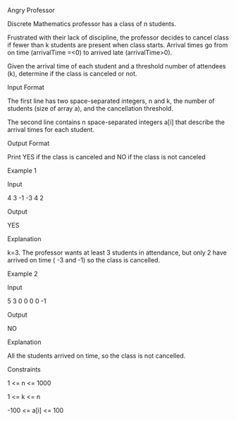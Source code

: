 Angry Professor

Discrete Mathematics professor has a class of n students.

Frustrated with their lack of discipline, the professor decides to cancel class if fewer than k students are present when class starts. Arrival times go from on time (arrivalTime =<0) to arrived late (arrivalTime>0).

Given the arrival time of each student and a threshold number of attendees (k), determine if the class is canceled or not.

Input Format

The first line has two space-separated integers, n and k, the number of students (size of array a), and the cancellation threshold.

The second line contains n space-separated integers a[i] that describe the arrival times for each student.

Output Format

Print YES if the class is canceled and NO if the class is not canceled

Example 1

Input

4 3
-1 -3 4 2

Output

YES

Explanation

k=3. The professor wants at least 3 students in attendance, but only 2 have arrived on time ( -3 and -1) so the class is cancelled.

Example 2

Input

5 3
0 0 0 0 -1

Output

NO

Explanation

All the students arrived on time, so the class is not cancelled.

Constraints

1 <= n <= 1000

1 <= k <= n

-100 <= a[i] <= 100
